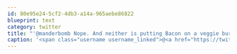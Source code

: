 ```yaml
---
id: 80e95e24-5cf2-4db3-a14a-965aebe86822
blueprint: text
category: twitter
title: "'@manderbomb Nope. And neither is putting Bacon on a veggie burger"
caption: '<span class="username username_linked">@<a href="https://twitter.com/manderbomb" title="Amanda">manderbomb</a></span> Nope. And neither is putting Bacon on a veggie burger'
---
```

